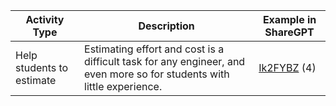 | Activity Type            | Description                                                                                                              | Example in ShareGPT                            |
|--------------------------|--------------------------------------------------------------------------------------------------------------------------|------------------------------------------------|
| Help students to estimate | Estimating effort and cost is a difficult task for any engineer, and even more so for students with little experience.  | [Ik2FYBZ](https://sharegpt.com/c/Ik2FYBZ) (4)   |
